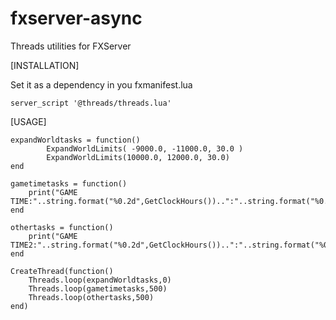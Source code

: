 # fxserver-async
Threads utilities for FXServer

[INSTALLATION]

Set it as a dependency in you fxmanifest.lua

```
server_script '@threads/threads.lua'
```

[USAGE]

```
expandWorldtasks = function() 
        ExpandWorldLimits( -9000.0, -11000.0, 30.0 )  
        ExpandWorldLimits(10000.0, 12000.0, 30.0)  
end

gametimetasks = function()
	print("GAME TIME:"..string.format("%0.2d",GetClockHours())..":"..string.format("%0.2d",GetClockMinutes()))
end 

othertasks = function()
	print("GAME TIME2:"..string.format("%0.2d",GetClockHours())..":"..string.format("%0.2d",GetClockMinutes()))
end 

CreateThread(function()
    Threads.loop(expandWorldtasks,0)
    Threads.loop(gametimetasks,500)
    Threads.loop(othertasks,500)
end)

